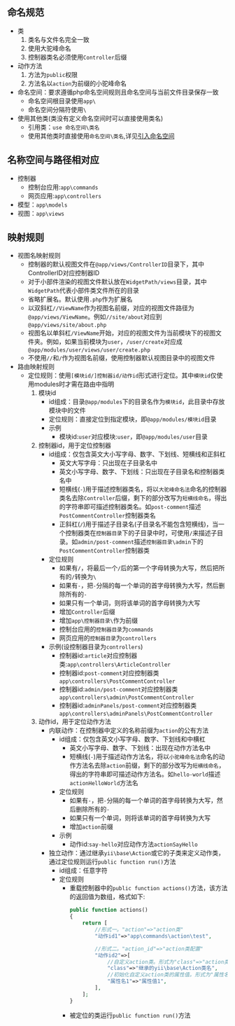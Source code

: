 ## 命名规范
* 类
    1. 类名与文件名完全一致
    1. 使用大驼峰命名
    1. 控制器类名必须使用`Controller`后缀
* 动作方法
    1. 方法为`public`权限 
    1. 方法名以`action`为前缀的小驼峰命名
* 命名空间：要求遵循php命名空间规则且命名空间与当前文件目录保存一致
    * 命名空间根目录使用`app\`
    * 命名空间分隔符使用`\`
* 使用其他类(类没有定义命名空间时可以直接使用类名)
    * 引用类：`use 命名空间\类名`
    * 使用其他类时直接使用`命名空间\类名`,详见[引入命名空间](../../php/命名空间)

## 名称空间与路径相对应
* 控制器
    * 控制台应用:`app\commands`
    * 网页应用:`app\controllers`
* 模型：`app\models`
* 视图：`app\views`

## 映射规则
* 视图名映射规则 
    * 控制器的默认视图文件在`@app/views/ControllerID`目录下，其中ControllerID对应控制器ID
    * 对于小部件渲染的视图文件默认放在`WidgetPath/views`目录，其中`WidgetPath`代表小部件类文件所在的目录
    * 省略扩展名。默认使用`.php`作为扩展名
    * 以双斜杠`//ViewName`作为视图名前缀，对应的视图文件路径为`@app/views/ViewName`。例如`//site/about`对应到`@app/views/site/about.php`
    * 视图名以单斜杠`/ViewName`开始，对应的视图文件为当前模块下的视图文件夹。例如，如果当前模块为`user`，`/user/create`对应成`@app/modules/user/views/user/create.php`
    * 不使用`//`和`/`作为视图名前缀，使用控制器默认视图目录中的视图文件
* 路由映射规则
    * 定位规则：使用`[模块id/]控制器id/动作id`形式进行定位。其中`模块id`仅使用modules时才需在路由中指明
        1. 模块id
            * id组成：目录`@app/modules`下的目录名作为`模块id`，此目录中存放模块中的文件
            * 定位规则：直接定位到指定模块，即`@app/modules/模块id`目录 
            * 示例
                * 模块id:`user`对应模块:`user`，即`@app/modules/user`目录 
        1. 控制器id，用于定位控制器
            * id组成：仅包含英文大小写字母、数字、下划线、短横线和正斜杠
                * 英文大写字母：只出现在子目录名中
                * 英文小写字母、数字、下划线：只出现在子目录名和控制器类名中
                * 短横线(`-`)用于描述控制器类名，将以`大驼峰命名法`命名的控制器类名去除`Controller`后缀，剩下的部分改写为`短横线命名`，得出的字符串即可描述控制器类名。如`post-comment`描述`PostCommentController`控制器类名
                * 正斜杠(`/`)用于描述子目录名(子目录名不能包含短横线)，当一个控制器类在`控制器目录`下的子目录中时，可使用`/`来描述子目录。如`admin/post-comment`描述`控制器目录\admin`下的`PostCommentController`控制器类 
            * 定位规则
                * 如果有`/`，将最后一个`/`后的第一个字母转换为大写，然后把所有的`/`转换为`\`
                * 如果有`-`，把`-`分隔的每一个单词的首字母转换为大写，然后删除所有的`-`
                * 如果只有一个单词，则将该单词的首字母转换为大写
                * 增加`Controller`后缀
                * 增加`app\控制器目录\`作为前缀
                * 控制台应用的`控制器目录`为`commands`
                * 网页应用的`控制器目录`为`controllers`
            * 示例(设控制器目录为`controllers`)
                * 控制器id:`article`对应控制器类:`app\controllers\ArticleController`
                * 控制器id:`post-comment`对应控制器类`app\controllers\PostCommentController`
                * 控制器id:`admin/post-comment`对应控制器类`app\controllers\admin\PostCommentController`
                * 控制器id:`adminPanels/post-comment`对应控制器类`app\controllers\adminPanels\PostCommentController`
        1. 动作id，用于定位动作方法
            * 内联动作：在控制器中定义的名称前缀为`action`的公有方法
                * id组成：仅包含英文小写字母、数字、下划线和中横杠
                    * 英文小写字母、数字、下划线：出现在动作方法名中
                    * 短横线(`-`)用于描述动作方法名，将以`小驼峰命名法`命名的动作方法名去除`action`前缀，剩下的部分改写为`短横线命名`，得出的字符串即可描述动作方法名。如`hello-world`描述`actionHelloWorld`方法名
                * 定位规则
                    * 如果有`-`，把`-`分隔的每一个单词的首字母转换为大写，然后删除所有的`-`
                    * 如果只有一个单词，则将该单词的首字母转换为大写
                    * 增加`action`前缀
                * 示例
                    * 动作id:`say-hello`对应动作方法`actionSayHello`
            * 独立动作：通过继承`yii\base\Action`或它的子类来定义动作类，通过定位规则运行`public function run()`方法
                * id组成：任意字符
                * 定位规则
                    * 重载控制器中的`public function actions()`方法，该方法的返回值为数组，格式如下:
                        ```php
                        public function actions()
                        {
                            return [
                                //形式一。"action"=>"action类"
                                "动作id1"=>"app\commands\action\test",

                                //形式二。"action_id"=>"action类配置"
                                "动作id2"=>[
                                    //自定义action类。形式为"class"=>"action类"
                                    "class"=>"继承的yii\base\Action类名",    
                                    //初始化自定义action类的属性值。形式为"属性名"=>"属性值"
                                    "属性名1"=>"属性值1",      
                                ],    
                            ];
                        }
                        ``` 
                    * 被定位的类运行`public function run()`方法